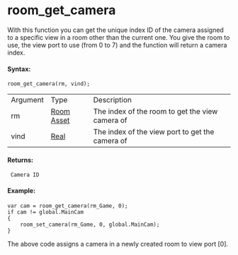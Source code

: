 # room_get_camera

With this function you can get the unique index ID of the camera
assigned to a specific view in a room other than the current one. You
give the room to use, the view port to use (from 0 to 7) and the
function will return a camera index.

#### Syntax:

``` gml
room_get_camera(rm, vind);
```

|          |                                                                         |                                                 |
|----------|-------------------------------------------------------------------------|-------------------------------------------------|
| Argument | Type                                                                    | Description                                     |
| rm       |  [Room Asset](../../../../../The_Asset_Editors/Rooms)               | The index of the room to get the view camera of |
| vind     |  [Real](../../../../../GameMaker_Language/GML_Overview/Data_Types)  | The index of the view port to get the camera of |

#### Returns:

``` gml
 Camera ID
```

#### Example:

``` gml
var cam = room_get_camera(rm_Game, 0);
if cam != global.MainCam
{
    room_set_camera(rm_Game, 0, global.MainCam);
}
```

The above code assigns a camera in a newly created room to view port
\[0\].
